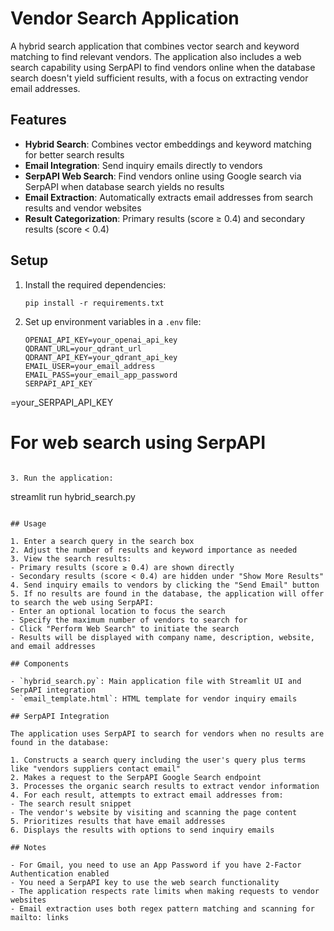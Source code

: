 # Vendor Search Application

A hybrid search application that combines vector search and keyword matching to find relevant vendors. The application also includes a web search capability using SerpAPI to find vendors online when the database search doesn't yield sufficient results, with a focus on extracting vendor email addresses.

## Features

- **Hybrid Search**: Combines vector embeddings and keyword matching for better search results
- **Email Integration**: Send inquiry emails directly to vendors
- **SerpAPI Web Search**: Find vendors online using Google search via SerpAPI when database search yields no results
- **Email Extraction**: Automatically extracts email addresses from search results and vendor websites
- **Result Categorization**: Primary results (score ≥ 0.4) and secondary results (score < 0.4)

## Setup

1. Install the required dependencies:
   ```
   pip install -r requirements.txt
   ```

2. Set up environment variables in a `.env` file:
   ```
   OPENAI_API_KEY=your_openai_api_key
   QDRANT_URL=your_qdrant_url
   QDRANT_API_KEY=your_qdrant_api_key
   EMAIL_USER=your_email_address
   EMAIL_PASS=your_email_app_password
   SERPAPI_API_KEY
=your_SERPAPI_API_KEY
  # For web search using SerpAPI
   ```

3. Run the application:
   ```
   streamlit run hybrid_search.py
   ```

## Usage

1. Enter a search query in the search box
2. Adjust the number of results and keyword importance as needed
3. View the search results:
   - Primary results (score ≥ 0.4) are shown directly
   - Secondary results (score < 0.4) are hidden under "Show More Results"
4. Send inquiry emails to vendors by clicking the "Send Email" button
5. If no results are found in the database, the application will offer to search the web using SerpAPI:
   - Enter an optional location to focus the search
   - Specify the maximum number of vendors to search for
   - Click "Perform Web Search" to initiate the search
   - Results will be displayed with company name, description, website, and email addresses

## Components

- `hybrid_search.py`: Main application file with Streamlit UI and SerpAPI integration
- `email_template.html`: HTML template for vendor inquiry emails

## SerpAPI Integration

The application uses SerpAPI to search for vendors when no results are found in the database:

1. Constructs a search query including the user's query plus terms like "vendors suppliers contact email"
2. Makes a request to the SerpAPI Google Search endpoint
3. Processes the organic search results to extract vendor information
4. For each result, attempts to extract email addresses from:
   - The search result snippet
   - The vendor's website by visiting and scanning the page content
5. Prioritizes results that have email addresses
6. Displays the results with options to send inquiry emails

## Notes

- For Gmail, you need to use an App Password if you have 2-Factor Authentication enabled
- You need a SerpAPI key to use the web search functionality
- The application respects rate limits when making requests to vendor websites
- Email extraction uses both regex pattern matching and scanning for mailto: links
